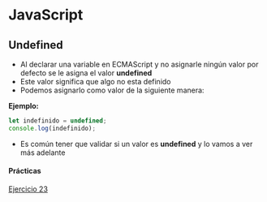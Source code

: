 # JavaScript

## Undefined

- Al declarar una variable en ECMAScript y no asignarle ningún valor por defecto se le asigna el valor **undefined**
- Este valor significa que algo no esta definido
- Podemos asignarlo como valor de la siguiente manera:

**Ejemplo:**

```js
let indefinido = undefined;
console.log(indefinido);
```

- Es común tener que validar si un valor es **undefined** y lo vamos a ver más adelante

#### Prácticas

[Ejercicio 23](../ejercicios/consignas/js/ej23.md)

